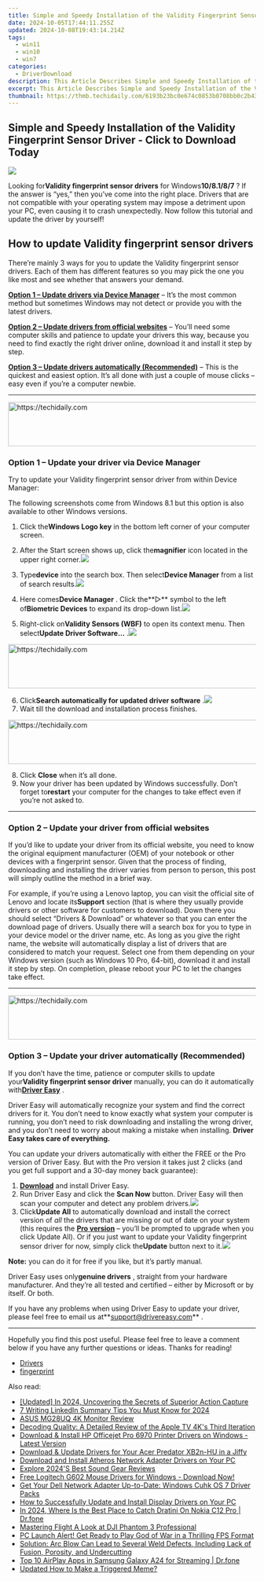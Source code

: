 ```yaml
---
title: Simple and Speedy Installation of the Validity Fingerprint Sensor Driver - Click to Download Today
date: 2024-10-05T17:44:11.255Z
updated: 2024-10-08T19:43:14.214Z
tags:
  - win11
  - win10
  - win7
categories:
  - DriverDownload
description: This Article Describes Simple and Speedy Installation of the Validity Fingerprint Sensor Driver - Click to Download Today
excerpt: This Article Describes Simple and Speedy Installation of the Validity Fingerprint Sensor Driver - Click to Download Today
thumbnail: https://thmb.techidaily.com/6193b23bc0e674c0853b0708bb0c2b43a5237bddcffe969ab0d29845fe4343ae.jpg
---
```


## Simple and Speedy Installation of the Validity Fingerprint Sensor Driver - Click to Download Today

![](https://images.drivereasy.com/wp-content/uploads/2019/05/image-1097.png)

 Looking for**Validity fingerprint sensor drivers** for Windows**10/8.1/8/7** ? If the answer is “yes,” then you’ve come into the right place. Drivers that are not compatible with your operating system may impose a detriment upon your PC, even causing it to crash unexpectedly. Now follow this tutorial and update the driver by yourself!

## How to update Validity fingerprint sensor drivers

 There’re mainly 3 ways for you to update the Validity fingerprint sensor drivers. Each of them has different features so you may pick the one you like most and see whether that answers your demand.

**[Option 1 – Update drivers via Device Manager](https://tools.techidaily.com/drivereasy/download/)**  – It’s the most common method but sometimes Windows may not detect or provide you with the latest drivers.

**[Option 2 – Update drivers from official websites](https://tools.techidaily.com/drivereasy/download/)**  – You’ll need some computer skills and patience to update your drivers this way, because you need to find exactly the right driver online, download it and install it step by step.

**[Option 3 – Update drivers automatically (Recommended)](https://tools.techidaily.com/drivereasy/download/)** [](https://tools.techidaily.com/drivereasy/download/) – This is the quickest and easiest option. It’s all done with just a couple of mouse clicks – easy even if you’re a computer newbie.

---

<!-- affiliate ads begin -->
<a href="https://appsumo.8odi.net/c/5597632/2075472/7443" target="_top" id="2075472">
  <img src="//a.impactradius-go.com/display-ad/7443-2075472" border="0" alt="https://techidaily.com" width="728" height="90"/>
</a>
<img height="0" width="0" src="https://appsumo.8odi.net/i/5597632/2075472/7443" style="position:absolute;visibility:hidden;" border="0" />
<!-- affiliate ads end -->

### **Option 1 – Update your driver via Device Manager**

 Try to update your Validity fingerprint sensor driver from within Device Manager:

 The following screenshots come from Windows 8.1 but this option is also available to other Windows versions.

1. Click the**Windows Logo key** in the bottom left corner of your computer screen.
2. After the Start screen shows up, click the**magnifier** icon located in the upper right corner.![](https://images.drivereasy.com/wp-content/uploads/2019/05/2019-05-30_18-05-41.png)
3. Type**device** into the search box. Then select**Device Manager** from a list of search results.![](https://images.drivereasy.com/wp-content/uploads/2019/05/image-1098.png)

4. Here comes**Device Manager** . Click the**▷** symbol to the left of**Biometric Devices** to expand its drop-down list.![](https://images.drivereasy.com/wp-content/uploads/2019/05/image-1073.png)
5. Right-click on**Validity Sensors (WBF)** to open its context menu. Then select**Update Driver Software…** .![](https://images.drivereasy.com/wp-content/uploads/2019/05/2019-05-30_18-11-03.png)

<!-- affiliate ads begin -->
<a href="https://appsumo.8odi.net/c/5597632/2105864/7443" target="_top" id="2105864">
  <img src="//a.impactradius-go.com/display-ad/7443-2105864" border="0" alt="https://techidaily.com" width="728" height="90"/>
</a>
<img height="0" width="0" src="https://appsumo.8odi.net/i/5597632/2105864/7443" style="position:absolute;visibility:hidden;" border="0" />
<!-- affiliate ads end -->

6. Click**Search automatically for updated driver software** .![](https://images.drivereasy.com/wp-content/uploads/2019/05/2019-05-30_18-18-21.png)
7. Wait till the download and installation process finishes.

<!-- affiliate ads begin -->
<a href="https://zebaoaffiliateprogram.pxf.io/c/5597632/2137974/21526" target="_top" id="2137974">
  <img src="//a.impactradius-go.com/display-ad/21526-2137974" border="0" alt="https://techidaily.com" width="728" height="90"/>
</a>
<img height="0" width="0" src="https://zebaoaffiliateprogram.pxf.io/i/5597632/2137974/21526" style="position:absolute;visibility:hidden;" border="0" />
<!-- affiliate ads end -->

8. Click **Close** when it’s all done.
9. Now your driver has been updated by Windows successfully. Don’t forget to**restart** your computer for the changes to take effect even if you’re not asked to.

---

### **Option 2 – Update your driver from official websites**

 If you’d like to update your driver from its official website, you need to know the original equipment manufacturer (OEM) of your notebook or other devices with a fingerprint sensor. Given that the process of finding, downloading and installing the driver varies from person to person, this post will simply outline the method in a brief way.

 For example, if you’re using a Lenovo laptop, you can visit the official site of Lenovo and locate its**Support** section (that is where they usually provide drivers or other software for customers to download). Down there you should select “Drivers & Download” or whatever so that you can enter the download page of drivers. Usually there will a search box for you to type in your device model or the driver name, etc. As long as you give the right name, the website will automatically display a list of drivers that are considered to match your request. Select one from them depending on your Windows version (such as Windows 10 Pro, 64-bit), download it and install it step by step. On completion, please reboot your PC to let the changes take effect.

---

<!-- affiliate ads begin -->
<a href="https://appsumo.8odi.net/c/5597632/2043596/7443" target="_top" id="2043596">
  <img src="//a.impactradius-go.com/display-ad/7443-2043596" border="0" alt="https://techidaily.com" width="728" height="90"/>
</a>
<img height="0" width="0" src="https://appsumo.8odi.net/i/5597632/2043596/7443" style="position:absolute;visibility:hidden;" border="0" />
<!-- affiliate ads end -->

### **Option 3 – Update your driver automatically (Recommended)**

 If you don’t have the time, patience or computer skills to update your**Validity fingerprint sensor driver** manually, you can do it automatically with[**Driver Easy**](https://tools.techidaily.com/drivereasy/download/) .

 Driver Easy will automatically recognize your system and find the correct drivers for it. You don’t need to know exactly what system your computer is running, you don’t need to risk downloading and installing the wrong driver, and you don’t need to worry about making a mistake when installing. **Driver Easy takes care of everything.**

 You can update your drivers automatically with either the FREE or the Pro version of Driver Easy. But with the Pro version it takes just 2 clicks (and you get full support and a 30-day money back guarantee):

1. **[Download](https://tools.techidaily.com/drivereasy/download/)**  and install Driver Easy.
2. Run Driver Easy and click the **Scan Now** button. Driver Easy will then scan your computer and detect any problem drivers.![](https://images.drivereasy.com/wp-content/uploads/2019/05/2019-05-29_18-38-22-2.png)
3. Click**Update All** to automatically download and install the correct version of _all_ the drivers that are missing or out of date on your system (this requires the **[Pro version](https://tools.techidaily.com/drivereasy/download/)**  – you’ll be prompted to upgrade when you click Update All). Or if you just want to update your Validity fingerprint sensor driver for now, simply click the**Update** button next to it.![](https://images.drivereasy.com/wp-content/uploads/2019/05/2019-05-29_18-36-48-1.png)

**Note:** you can do it for free if you like, but it’s partly manual.

 Driver Easy uses only**genuine drivers** , straight from your hardware manufacturer. And they’re all tested and certified – either by Microsoft or by itself. Or both.

 If you have any problems when using Driver Easy to update your driver, please feel free to email us at**<support@drivereasy.com>** .

---

 Hopefully you find this post useful. Please feel free to leave a comment below if you have any further questions or ideas. Thanks for reading!

* [Drivers](https://tools.techidaily.com/drivereasy/download/)
* [fingerprint](https://tools.techidaily.com/drivereasy/download/)

<ins class="adsbygoogle"
     style="display:block"
     data-ad-format="autorelaxed"
     data-ad-client="ca-pub-7571918770474297"
     data-ad-slot="1223367746"></ins>

<ins class="adsbygoogle"
     style="display:block"
     data-ad-client="ca-pub-7571918770474297"
     data-ad-slot="8358498916"
     data-ad-format="auto"
     data-full-width-responsive="true"></ins>

<span class="atpl-alsoreadstyle">Also read:</span>
<div><ul>
<li><a href="https://fox-glue.techidaily.com/updated-in-2024-uncovering-the-secrets-of-superior-action-capture/"><u>[Updated] In 2024, Uncovering the Secrets of Superior Action Capture</u></a></li>
<li><a href="https://fox-access.techidaily.com/7-writing-linkedin-summary-tips-you-must-know-for-2024/"><u>7 Writing LinkedIn Summary Tips You Must Know for 2024</u></a></li>
<li><a href="https://article-files.techidaily.com/asus-mg28uq-4k-monitor-review/"><u>ASUS MG28UQ 4K Monitor Review</u></a></li>
<li><a href="https://win-dash.techidaily.com/decoding-quality-a-detailed-review-of-the-apple-tv-4ks-third-iteration/"><u>Decoding Quality: A Detailed Review of the Apple TV 4K's Third Iteration</u></a></li>
<li><a href="https://win-dash.techidaily.com/download-and-install-hp-officejet-pro-6970-printer-drivers-on-windows-latest-version/"><u>Download & Install HP Officejet Pro 6970 Printer Drivers on Windows - Latest Version</u></a></li>
<li><a href="https://win-dash.techidaily.com/1722959517947-download-and-update-drivers-for-your-acer-predator-xb2n-hu-in-a-jiffy/"><u>Download & Update Drivers for Your Acer Predator XB2n-HU in a Jiffy</u></a></li>
<li><a href="https://win-dash.techidaily.com/1722962393016-download-and-install-atheros-network-adapter-drivers-on-your-pc/"><u>Download and Install Atheros Network Adapter Drivers on Your PC</u></a></li>
<li><a href="https://buynow-info.techidaily.com/explore-2024s-best-sound-gear-reviews/"><u>Explore 2024'S Best Sound Gear Reviews</u></a></li>
<li><a href="https://win-dash.techidaily.com/1722975508998-free-logitech-g602-mouse-drivers-for-windows-download-now/"><u>Free Logitech G602 Mouse Drivers for Windows - Download Now!</u></a></li>
<li><a href="https://win-dash.techidaily.com/get-your-dell-network-adapter-up-to-date-windows-cuhk-os-7-driver-packs/"><u>Get Your Dell Network Adapter Up-to-Date: Windows Cuhk OS 7 Driver Packs</u></a></li>
<li><a href="https://win-dash.techidaily.com/how-to-successfully-update-and-install-display-drivers-on-your-pc/"><u>How to Successfully Update and Install Display Drivers on Your PC</u></a></li>
<li><a href="https://android-pokemon-go.techidaily.com/in-2024-where-is-the-best-place-to-catch-dratini-on-nokia-c12-pro-drfone-by-drfone-virtual-android/"><u>In 2024, Where Is the Best Place to Catch Dratini On Nokia C12 Pro | Dr.fone</u></a></li>
<li><a href="https://extra-resources.techidaily.com/mastering-flight-a-look-at-dji-phantom-3-professional/"><u>Mastering Flight A Look at DJI Phantom 3 Professional</u></a></li>
<li><a href="https://win-answers.techidaily.com/pc-launch-alert-get-ready-to-play-god-of-war-in-a-thrilling-fps-format/"><u>PC Launch Alert! Get Ready to Play God of War in a Thrilling FPS Format</u></a></li>
<li><a href="https://win-dash.techidaily.com/1722975060717-solution-arc-blow-can-lead-to-several-weld-defects-including-lack-of-fusion-porosity-and-undercutting/"><u>Solution: Arc Blow Can Lead to Several Weld Defects, Including Lack of Fusion, Porosity, and Undercutting</u></a></li>
<li><a href="https://screen-mirror.techidaily.com/top-10-airplay-apps-in-samsung-galaxy-a24-for-streaming-drfone-by-drfone-android/"><u>Top 10 AirPlay Apps in Samsung Galaxy A24 for Streaming | Dr.fone</u></a></li>
<li><a href="https://meme-emoji.techidaily.com/updated-how-to-make-a-triggered-meme/"><u>Updated How to Make a Triggered Meme?</u></a></li>
</ul></div>

